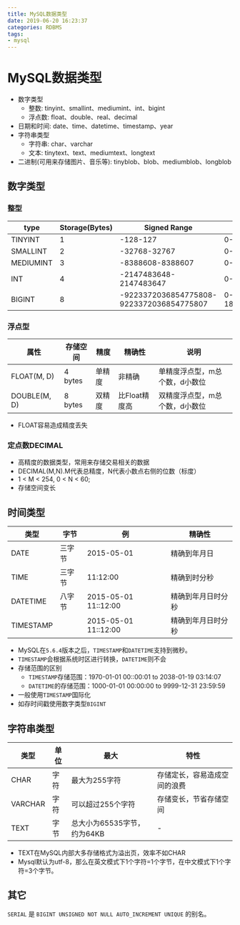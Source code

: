 ```yaml
---
title: MySQL数据类型
date: 2019-06-20 16:23:37
categories: RDBMS
tags:
- mysql
---
```


# MySQL数据类型

- 数字类型
  - 整数: tinyint、smallint、mediumint、int、bigint
  - 浮点数: float、double、real、decimal
- 日期和时间: date、time、datetime、timestamp、year
- 字符串类型
  - 字符串: char、varchar
  - 文本: tinytext、text、mediumtext、longtext
- 二进制(可用来存储图片、音乐等): tinyblob、blob、mediumblob、longblob

## 数字类型

### 整型

| type      | Storage(Bytes) | Signed Range                             | Unsigned Range         |
|-----------|----------------|------------------------------------------|------------------------|
| TINYINT   | 1              | -128-127                                 | 0-255                  |
| SMALLINT  | 2              | -32768-32767                             | 0-65535                |
| MEDIUMINT | 3              | -8388608-8388607                         | 0-16777215             |
| INT       | 4              | -2147483648-2147483647                   | 0-4294967295           |
| BIGINT    | 8              | -9223372036854775808-9223372036854775807 | 0-18446744073709551615 |

### 浮点型

| 属性         | 存储空间 | 精度   | 精确性        | 说明                         |
|--------------|----------|------|------------|----------------------------|
| FLOAT(M, D)  | 4 bytes  | 单精度 | 非精确        | 单精度浮点型，m总个数，d小数位 |
| DOUBLE(M, D) | 8 bytes  | 双精度 | 比Float精度高 | 双精度浮点型，m总个数，d小数位 |

- FLOAT容易造成精度丢失

### 定点数DECIMAL

- 高精度的数据类型，常用来存储交易相关的数据
- DECIMAL(M,N).M代表总精度，N代表小数点右侧的位数（标度）
- 1 < M < 254, 0 < N < 60;
- 存储空间变长

## 时间类型

| 类型      | 字节   | 例                   | 精确性             |
|-----------|--------|----------------------|-----------------|
| DATE      | 三字节 | 2015-05-01           | 精确到年月日       |
| TIME      | 三字节 | 11:12:00             | 精确到时分秒       |
| DATETIME  | 八字节 | 2015-05-01 11::12:00 | 精确到年月日时分秒 |
| TIMESTAMP |        | 2015-05-01 11::12:00 | 精确到年月日时分秒 |

- MySQL在`5.6.4`版本之后，`TIMESTAMP`和`DATETIME`支持到微秒。
- `TIMESTAMP`会根据系统时区进行转换，`DATETIME`则不会
- 存储范围的区别  
    - `TIMESTAMP`存储范围：1970-01-01 00::00:01 to 2038-01-19 03:14:07
    - `DATETIME`的存储范围：1000-01-01 00:00:00 to 9999-12-31 23:59:59
- 一般使用`TIMESTAMP`国际化
- 如存时间戳使用数字类型`BIGINT`

## 字符串类型

| 类型    | 单位 | 最大                       | 特性                        |
|---------|----|--------------------------|-----------------------------|
| CHAR    | 字符 | 最大为255字符              | 存储定长，容易造成空间的浪费 |
| VARCHAR | 字符 | 可以超过255个字符          | 存储变长，节省存储空间       |
| TEXT    | 字节 | 总大小为65535字节，约为64KB | -                           |

- TEXT在MySQL内部大多存储格式为溢出页，效率不如CHAR
- Mysql默认为utf-8，那么在英文模式下1个字符=1个字节，在中文模式下1个字符=3个字节。

## 其它

`SERIAL` 是 `BIGINT UNSIGNED NOT NULL AUTO_INCREMENT UNIQUE` 的别名。